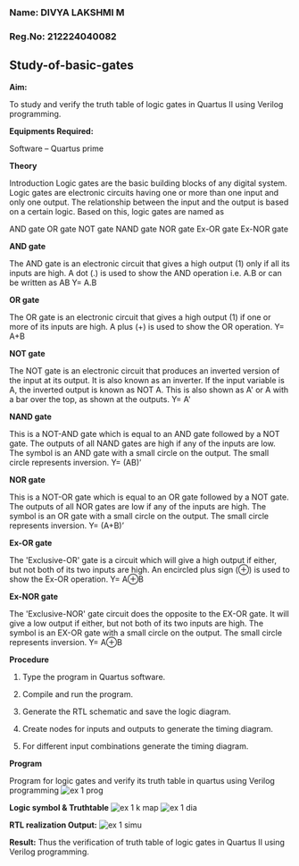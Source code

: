 ### Name: DIVYA LAKSHMI M
### Reg.No: 212224040082
## Study-of-basic-gates

**Aim:** 

To study and verify the truth table of logic gates in Quartus II using Verilog programming.

**Equipments Required:**

Software – Quartus prime 

**Theory**

Introduction Logic gates are the basic building blocks of any digital system. Logic gates are electronic circuits having one or more than one input and only one output. The relationship between the input and the output is based on a certain logic. Based on this, logic gates are named as

AND gate OR gate NOT gate NAND gate NOR gate Ex-OR gate Ex-NOR gate

**AND gate**

The AND gate is an electronic circuit that gives a high output (1) only if all its inputs are high. A dot (.) is used to show the AND operation i.e. A.B or can be written as AB
Y= A.B

**OR gate** 

The OR gate is an electronic circuit that gives a high output (1) if one or more of its inputs are high. A plus (+) is used to show the OR operation.
Y= A+B

**NOT gate**

The NOT gate is an electronic circuit that produces an inverted version of the input at its output. It is also known as an inverter. If the input variable is A, the inverted output is known as NOT A. This is also shown as A' or A with a bar over the top, as shown at the outputs.
Y= A'

**NAND gate**

This is a NOT-AND gate which is equal to an AND gate followed by a NOT gate. The outputs of all NAND gates are high if any of the inputs are low. The symbol is an AND gate with a small circle on the output. The small circle represents inversion.
Y= (AB)’

**NOR gate**

This is a NOT-OR gate which is equal to an OR gate followed by a NOT gate. The outputs of all NOR gates are low if any of the inputs are high. The symbol is an OR gate with a small circle on the output. The small circle represents inversion.
Y= (A+B)’

**Ex-OR gate**

The 'Exclusive-OR' gate is a circuit which will give a high output if either, but not both of its two inputs are high. An encircled plus sign (⊕) is used to show the Ex-OR operation.
Y= A⊕B

**Ex-NOR gate**

The 'Exclusive-NOR' gate circuit does the opposite to the EX-OR gate. It will give a low output if either, but not both of its two inputs are high. The symbol is an EX-OR gate with a small circle on the output. The small circle represents inversion.
Y= A⊕B

**Procedure** 

1.	Type the program in Quartus software.

2.	Compile and run the program.

3.	Generate the RTL schematic and save the logic diagram.

4.	Create nodes for inputs and outputs to generate the timing diagram.

5.	For different input combinations generate the timing diagram.


**Program**

Program for logic gates and verify its truth table in quartus using Verilog programming
![ex 1 prog](https://github.com/user-attachments/assets/b06fd1ec-423d-43d5-a119-a06a921a4314)
 
**Logic symbol & Truthtable**
![ex 1 k map](https://github.com/user-attachments/assets/7080e542-4e2d-48fc-b6d8-cc7d37e8d51a)
![ex 1 dia](https://github.com/user-attachments/assets/3ef2ed33-5ead-47b9-9a1e-8d86aa36430a)

**RTL realization Output:** 
![ex 1 simu](https://github.com/user-attachments/assets/677de8b3-2c5e-45db-8f34-39de4beccf07)

**Result:**
Thus the verification of truth table of logic gates in Quartus II using Verilog programming.


